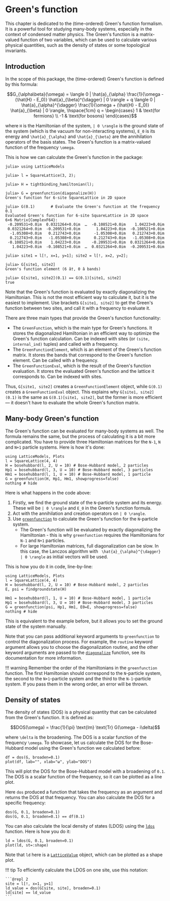 # Green's function

This chapter is dedicated to the (time-ordered) Green's function formalism. It is a powerful tool for studying many-body systems, especially in the context of condensed matter physics. The Green's function is a matrix-valued function of two variables, which can be used to calculate various physical quantities, such as the density of states or some topological invariants.

## Introduction

In the scope of this package, the (time-ordered) Green's function is defined by this formula:

```math
G_{\alpha\beta}(\omega) = \langle 0 | \hat{a}_{\alpha} \frac{1}{\omega - (\hat{H} - E_0)} \hat{a}_{\beta}^{\dagger} | 0 \rangle + q 
\langle 0 | \hat{a}_{\alpha}^{\dagger} \frac{1}{\omega + (\hat{H} - E_0)} \hat{a}_{\beta} | 0 \rangle, 
\hspace{1cm} 
q = \begin{cases} 1 & \text{for fermions} \\ -1 & \text{for bosons} \end{cases}
```

where ``H`` is the Hamiltonian of the system, ``| 0 \rangle`` is the ground state of the system (which is the vacuum for non-interacting systems), ``E_0`` is its energy and ``\hat{a}_{\alpha}`` and ``\hat{a}_{\beta}`` are the annihilation operators of the basis states. The Green's function is a matrix-valued function of the frequency ``\omega``.

This is how we can calculate the Green's function in the package:

```jldoctest
julia> using LatticeModels

julia> l = SquareLattice(3, 2);

julia> H = tightbinding_hamiltonian(l);

julia> G = greenfunction(diagonalize(H))
Green's function for 6-site SquareLattice in 2D space

julia> G(0.1)       # Evaluate the Green's function at the frequency 0.1
Evaluated Green's function for 6-site SquareLattice in 2D space
6×6 Matrix{ComplexF64}:
 -0.209531+0.0im  0.0321264+0.0im  …  -0.108521+0.0im    1.04223+0.0im
 0.0321264+0.0im  -0.209531+0.0im       1.04223+0.0im  -0.108521+0.0im
  -1.05308+0.0im   0.212743+0.0im      -1.05308+0.0im   0.212743+0.0im
  0.212743+0.0im   -1.05308+0.0im      0.212743+0.0im   -1.05308+0.0im
 -0.108521+0.0im    1.04223+0.0im     -0.209531+0.0im  0.0321264+0.0im
   1.04223+0.0im  -0.108521+0.0im  …  0.0321264+0.0im  -0.209531+0.0im

julia> site1 = l[!, x=1, y=1]; site2 = l[!, x=2, y=2];

julia> G[site1, site2]
Green's function element (6 â†, 0 â bands)

julia> G[site1, site2](0.1) == G(0.1)[site1, site2]
true
```

Note that the Green's function is evaluated by exactly diagonalizing the Hamiltonian. This is not the most efficient way to calculate it, but it is the easiest to implement. Use brackets `G[site1, site2]` to get the Green's function between two sites, and call it with a frequency to evaluate it. 

There are three main types that provide the Green's function functionality:
- The `GreenFunction`, which is the main type for Green's functions. It stores the diagonalized Hamiltonian in an efficient way to optimize the Green's function calculation. Can be indexed with sites (or `(site, internal_ind)` tuples) and called with a frequency.
- The `GreenFunctionElement`, which is an element of the Green's function matrix. It stores the bands that correspond to the Green's function element. Can be called with a frequency.
- The `GreenFunctionEval`, which is the result of the Green's function evaluation. It stores the evaluated Green's function and the lattice it corresponds to. Can be indexed with sites.

Thus, `G[site1, site2]` creates a `GreenFunctionElement` object, while `G(0.1)` creates a `GreenFunctionEval` object. This explains why `G[site1, site2](0.1)` is the same as `G(0.1)[site1, site2]`, but the former is more efficient — it doesn't have to evaluate the whole Green's function matrix.

## Many-body Green's function

The Green's function can be evaluated for many-body systems as well. The formula remains the same, but the process of calculating it is a bit more complicated. You have to provide three Hamiltonian matrices for the `N-1`, `N` and `N+1` particle systems. Here is how it's done:

```@example 2
using LatticeModels, Plots
l = SquareLattice(4, 4)
H = bosehubbard(l, 2, U = 10) # Bose-Hubbard model, 2 particles
Hp1 = bosehubbard(l, 3, U = 10) # Bose-Hubbard model, 3 particles
Hm1 = bosehubbard(l, 1, U = 10) # Bose-Hubbard model, 1 particle
G = greenfunction(H, Hp1, Hm1, showprogress=false)
nothing # hide
```

Here is what happens in the code above:
1. Firstly, we find the ground state of the `N`-particle system and its energy. These will be ``| 0 \rangle`` and ``E_0`` in the Green's function formula.
2. Act with the annihilation and creation operators on ``| 0 \rangle``.
3. Use [`greenfunction`](@ref) to calculate the Green's function for the `N`-particle system.
   - The Green's function will be evaluated by exactly diagonalizing the Hamiltonian - this is why `greenfunction` requires the Hamiltonians for `N-1` and `N+1` particles.
   - For large Hamiltonian matrices, full diagonalization can be slow. In this case, the Lanczos algorithm with `` \hat{a}_{\alpha}^{\dagger} | 0 \rangle`` as initial vectors will be used. 

This is how you do it in code, line-by-line:

```@example 2
using LatticeModels, Plots
l = SquareLattice(4, 4)
H = bosehubbard(l, 2, U = 10) # Bose-Hubbard model, 2 particles
E, psi = findgroundstate(H)

Hm1 = bosehubbard(l, 1, U = 10) # Bose-Hubbard model, 1 particle
Hp1 = bosehubbard(l, 3, U = 10) # Bose-Hubbard model, 3 particles
G = greenfunction(psi, Hp1, Hm1, E0=E, showprogress=false)
nothing # hide
```

This is equivalent to the example before, but it allows you to set the ground state of the system manually.

Note that you can pass additional keyword arguments to `greenfunction` to control the diagonalization process. For example, the `routine` keyword argument allows you to choose the diagonalization routine, and the other keyword arguments are passed to the [`diagonalize`](@ref) function, see its documentation for more information.

!!! warning 
    Remember the order of the Hamiltonians in the `greenfunction` function. The first Hamiltonian should correspond to the `N`-particle system, the second to the `N+1`-particle system and the third to the `N-1`-particle system. If you pass them in the wrong order, an error will be thrown.

## Density of states

The density of states (DOS) is a physical quantity that can be calculated from the Green's function. It is defined as:

```math
DOS(\omega) = \frac{1}{\pi} \text{Im} \text{Tr} G(\omega - i\delta)
```

where ``\delta`` is the broadening. The DOS is a scalar function of the frequency ``\omega``. To showcase, let us calculate the DOS for the Bose-Hubbard model using the Green's function we calculated before:

```@example 2
df = dos(G, broaden=0.1)
plot(df, lab="", xlab="ω", ylab="DOS")
```

This will plot the DOS for the Bose-Hubbard model with a broadening of `0.1`. The DOS is a scalar function of the frequency, so it can be plotted as a line plot. 

Here `dos` produced a function that takes the frequency as an argument and returns the DOS at that frequency. You can also calculate the DOS for a specific frequency:

```@repl 2
dos(G, 0.1, broaden=0.1)
dos(G, 0.1, broaden=0.1) == df(0.1)
```

You can also calculate the local density of states (LDOS) using the [`ldos`](@ref) function. Here is how you do it:

```@example 2
ld = ldos(G, 0.1, broaden=0.1)
plot(ld, st=:shape)
```

Note that `ld` here is a [`LatticeValue`](@ref) object, which can be plotted as a shape plot. 

!!! tip
    To efficiently calculate the LDOS on one site, use this notation:

    ```@repl 2
    site = l[!, x=1, y=1]
    ld_value = dos(G[site, site], broaden=0.1)
    ld[site] == ld_value
    ```